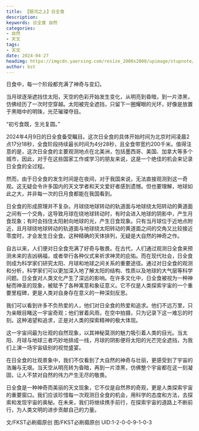 ```yaml
---
title: 【银河之上】日全食
description: 
keywords: 日全食 自然
categories: 
- 自然
- 天文
tags:
- 天文
date: 2024-04-27
headimg: https://imgcdn.yaerxing.com/resize_2000x2000/upimage/stupnote/2024/04/27/1714206706_12009103_3645.jpg
author: bst
---
```


日食中，每一个阶段都充满了神奇与变幻。

当月球逐渐遮挡住太阳，天空的色彩开始发生变化，从明亮到昏暗，到一片漆黑，仿佛经历了一次时空穿越。太阳被完全遮挡，只留下一圈耀眼的光环，好像是放置于黑暗中的明珠，光茫璀璨夺目。

“初亏食既，生光复圆。”

<!-- more --> 

2024年4月9日的日全食备受瞩目。这次日全食的具体开始时间为北京时间凌晨2点17分18秒，全食阶段持续最长时间为4分28秒，且全食带宽约200千米。值得注意的是，这次日全食的主要观测地点在北美洲，包括墨西哥、美国、加拿大等多个城市，因此，对于在这些国家工作或学习的朋友来说，这是一个绝佳的机会来记录日全食的全过程。

然而，由于日全食的发生时间是在夜间，对于我国来说，无法直接观测到这一奇观。这无疑会令许多国内的天文学者和天文爱好者感到遗憾。但也要理解，地球如此之大，并非每一次的日月食都能在我国看到。

日全食的形成原理并不复杂。月球绕地球转动的轨道面与地球绕太阳转动的黄道面之间有一个交角，这导致月球在绕地球转动时，有时会进入地球的阴影中，产生月食现象；有时会挡住太阳射向地球的光，产生日食现象。只有当月球位于近地点附近，且月球绕地球转动的轨道面与地球绕太阳转动的黄道面之间的交角又比较接近零度时，才会发生日全食。这种精确的天体排列，无疑是大自然的神奇之作。

自古以来，人们便对日全食充满了好奇与敬畏。在古代，人们通过观测日全食来预测未来的吉凶祸福，或者举行各种仪式来祈求神灵的庇佑。而在现代社会，日全食则成为科学家们研究太阳、月球和地球之间关系的重要途径。通过对日全食的观测和分析，科学家们可以更加深入地了解太阳的结构、性质以及地球的大气层等科学问题。日全食对人类文化产生了深远的影响。在许多文化中，日全食被视为一种神秘而神圣的现象，被赋予了各种寓意和象征意义。它不仅是人类探索宇宙的一个重要里程碑，更是人类对自身存在意义的一种深刻反思。

我们可以看到许多不负热爱的人，他们对日全食的热爱和追求。他们不远万里，只为亲眼目睹这一宇宙奇观；他们冒着风雨，在空中拍摄，只为记录下这一难忘的时刻。这种渴望和追求，正是对人类的探索精神的极大体现。

这一宇宙间最为壮观的自然现象，以其神秘莫测的魅力吸引着人类的目光。当太阳、月球与地球三者巧妙地排成一线，月球的阴影便将太阳的光芒完全遮挡，为我们上演一场宇宙级别的视觉盛宴。

在日全食的壮观景象中，我们不仅看到了大自然的神奇与壮丽，更感受到了宇宙的浩瀚与无垠。当天空从明亮转为昏暗，再到一片漆黑，仿佛整个宇宙都在这一刻凝固，让人不禁对自然的伟力产生无尽的敬畏。

日全食是一种神奇而美丽的天文现象，它不仅是自然界的奇观，更是人类探索宇宙的重要窗口。我们应该珍惜每一次观测日全食的机会，用科学的态度和方法，去探索和发现宇宙的奥秘。在未来，我们将继续携手前行，在探索宇宙的道路上不断前行，为人类文明的进步贡献自己的力量。

文/FKST必刷禵原创
图/FKST必刷禵原创
UID:1-2-0-0-9-1-0-3
